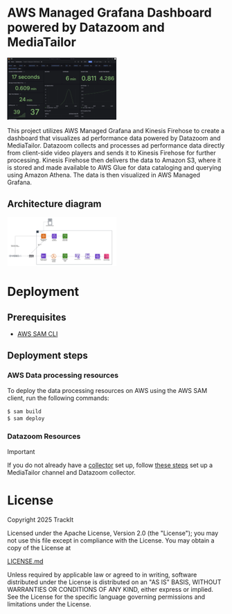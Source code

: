 # AWS Managed Grafana Dashboard powered by Datazoom and MediaTailor

<img src="assets/dashboard-home-page.png" alt="Dashboard home page" width="50%"/>

This project utilizes AWS Managed Grafana and Kinesis Firehose to create a dashboard that visualizes ad performance data powered by Datazoom and MediaTailor.
Datazoom collects and processes ad performance data directly from client-side video players and sends it to Kinesis Firehose for further processing.
Kinesis Firehose then delivers the data to Amazon S3, where it is stored and made available to AWS Glue for data cataloging and querying using Amazon Athena. The data is then visualized in AWS Managed Grafana.

## Architecture diagram

<img src="assets/architecture-diagram.png" alt="Architecture diagram" width="50%"/>

# Deployment

## Prerequisites

- [AWS SAM CLI](https://docs.aws.amazon.com/serverless-application-model/latest/developerguide/install-sam-cli.html)

## Deployment steps

### AWS Data processing resources

To deploy the data processing resources on AWS using the AWS SAM client, run the following commands:

```bash
$ sam build
$ sam deploy
```

### Datazoom Resources

> [!IMPORTANT]
> If you do not already have a [collector](https://www.datazoom.io/collectors) set up, follow [these steps](./media-tailor-setup/README.md) set up a MediaTailor channel and Datazoom collector.

# License

Copyright 2025 TrackIt

Licensed under the Apache License, Version 2.0 (the "License");
you may not use this file except in compliance with the License.
You may obtain a copy of the License at

  [LICENSE.md](./LICENSE.md)

Unless required by applicable law or agreed to in writing, software
distributed under the License is distributed on an "AS IS" BASIS,
WITHOUT WARRANTIES OR CONDITIONS OF ANY KIND, either express or implied.
See the License for the specific language governing permissions and
limitations under the License.
